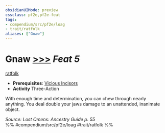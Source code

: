 ```yaml
---
obsidianUIMode: preview
cssclass: pf2e,pf2e-feat
tags:
- compendium/src/pf2e/loag
- trait/ratfolk
aliases: ["Gnaw"]
---
```

# Gnaw  [>>>](../../rules/core-rulebook/chapter-9-playing-the-game.md#Actions "Three-Action") *Feat 5*  
[ratfolk](../../rules/traits/ratfolk-b1.md)  

- **Prerequisites**: [Vicious Incisors](vicious-incisors-apg.md)
- **Activity** Three-Action

With enough time and determination, you can chew through nearly anything. You deal double your jaws damage to an unattended, inanimate object.

*Source: Lost Omens: Ancestry Guide p. 55*  
%% #compendium/src/pf2e/loag #trait/ratfolk %%